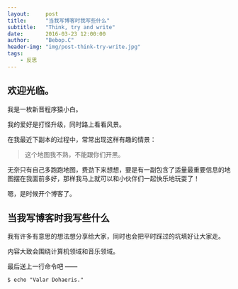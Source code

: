 ```yaml
---
layout:     post
title:      "当我写博客时我写些什么"
subtitle:   "Think, try and write"
date:       2016-03-23 12:00:00
author:     "Bebop.C"
header-img: "img/post-think-try-write.jpg"
tags:
    - 反思
---
```


## 欢迎光临。

我是一枚新晋程序猿小白。

我的爱好是打怪升级，同时路上看看风景。

在我最近下副本的过程中，常常出现这样有趣的情景：

> 这个地图我不熟，不能跟你们开黑。

无奈只有自己多跑跑地图，费劲下来想想，要是有一副包含了适量最重要信息的地图摆在我面前多好，那样我马上就可以和小伙伴们一起快乐地玩耍了！

嗯，是时候开个博客了。

## 当我写博客时我写些什么

我有许多有意思的想法想分享给大家，同时也会把平时踩过的坑填好让大家走。

内容大致会围绕计算机领域和音乐领域。

最后送上一行命令吧 ——

```
$ echo "Valar Dohaeris."
```